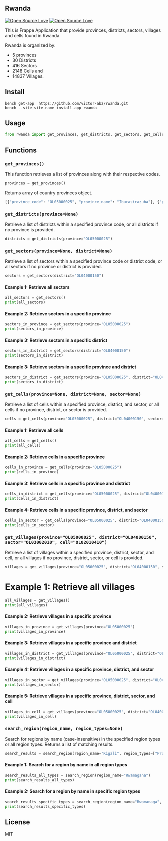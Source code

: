 ## Rwanda

[![Open Source Love](https://badges.frapsoft.com/os/v1/open-source.svg?v=102)](https://github.com/ellerbrock/open-source-badge/)
[![Open Source Love](https://badges.frapsoft.com/os/mit/mit.svg?v=102)](https://github.com/ellerbrock/open-source-badge/)


This is Frappe Application that provide provinces, districts, sectors, villages and cells found in Rwanda.

Rwanda is organized by: 
- 5 provinces
- 30 Districts
- 416 Sectors 
- 2148 Cells and 
- 14837 Villages.

## Install

```cli
bench get-app  https://github.com/victor-abz/rwanda.git
bench --site site-name install-app rwanda
```

## Usage

```py
from rwanda import get_provinces, get_districts, get_sectors, get_cells, get_villages
```


## Functions

### `get_provinces()`

This function retrieves a list of provinces along with their respective codes.

```python
provinces = get_provinces()
```

Returns array of country provinces object.

```py
[{"province_code": "OL05000025", "province_name": "Iburasirazuba"}, {"province_code": "OL05000020", "province_name": "Amajyaruguru"}, {"province_code": "OL05000015", "province_name": "Iburengerazuba"}, {"province_code": "OL05000010", "province_name": "Amajyepfo"}, {"province_code": "OL05000005", "province_name": "Umujyi wa Kigali"}]
```


### `get_districts(province=None)`
Retrieve a list of districts within a specified province code, or all districts if no province is provided.
```python
districts = get_districts(province="OL05000025")
```

### `get_sectors(province=None, district=None)`
Retrieve a list of sectors within a specified province code or district code, or all sectors if no province or district is provided.

```python
sectors = get_sectors(district="OL04000150")
```
#### Example 1: Retrieve all sectors
```python
all_sectors = get_sectors()
print(all_sectors)
```

#### Example 2: Retrieve sectors in a specific province
```python
sectors_in_province = get_sectors(province="OL05000025")
print(sectors_in_province)
```

#### Example 3: Retrieve sectors in a specific  district
```python
sectors_in_district = get_sectors(district="OL04000150")
print(sectors_in_district)
```

#### Example 3: Retrieve sectors in a specific province and district
```python
sectors_in_district = get_sectors(province="OL05000025", district="OL04000150")
print(sectors_in_district)
```


### `get_cells(province=None, district=None, sector=None)`

Retrieve a list of cells within a specified province, district, and sector, or all cells if no province, district, or sector is provided.

```python
cells = get_cells(province="OL05000025", district="OL04000150", sector="OL03002010")
```

#### Example 1: Retrieve all cells
```python
all_cells = get_cells()
print(all_cells)
```

#### Example 2: Retrieve cells in a specific province
```python
cells_in_province = get_cells(province="OL05000025")
print(cells_in_province)
```
#### Example 3: Retrieve cells in a specific province and district
```python
cells_in_district = get_cells(province="OL05000025", district="OL04000150")
print(cells_in_district)
```
#### Example 4: Retrieve cells in a specific province, district, and sector
```python
cells_in_sector = get_cells(province="OL05000025", district="OL04000150", sector="OL03002010")
print(cells_in_sector)
```

### `get_villages(province="OL05000025", district="OL04000150", sector="OL03002010", cell="OL02010410")`
Retrieve a list of villages within a specified province, district, sector, and cell, or all villages if no province, district, sector, or cell is provided.

```python
villages = get_villages(province="OL05000025", district="OL04000150", sector="OL03002010", cell="OL02010410")
```
# Example 1: Retrieve all villages
```python
all_villages = get_villages()
print(all_villages)
```
#### Example 2: Retrieve villages in a specific province
```python
villages_in_province = get_villages(province="OL05000025")
print(villages_in_province)
```
#### Example 3: Retrieve villages in a specific province and district
```python
villages_in_district = get_villages(province="OL05000025", district="OL04000150")
print(villages_in_district)
```
#### Example 4: Retrieve villages in a specific province, district, and sector
```python
villages_in_sector = get_villages(province="OL05000025", district="OL04000150", sector="OL03002010")
print(villages_in_sector)
```
#### Example 5: Retrieve villages in a specific province, district, sector, and cell
```python
villages_in_cell = get_villages(province="OL05000025", district="OL04000150", sector="OL03002010", cell="OL02010410")
print(villages_in_cell)
```

### `search_region(region_name, region_types=None)`
Search for regions by name (case-insensitive) in the specified region types or all region types. Returns a list of matching results.

```python
search_results = search_region(region_name="Kigali", region_types=["Province", "Villages"])
```

#### Example 1: Search for a region by name in all region types
```python
search_results_all_types = search_region(region_name="Rwamagana")
print(search_results_all_types)
```
#### Example 2: Search for a region by name in specific region types
```python
search_results_specific_types = search_region(region_name="Rwamanaga", region_types=["Sector", "Cell"])
print(search_results_specific_types)
```
## License

MIT